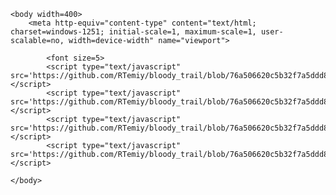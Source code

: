 
    <body width=400>
        <meta http-equiv="content-type" content="text/html; charset=windows-1251; initial-scale=1, maximum-scale=1, user-scalable=no, width=device-width" name="viewport">
        
            <font size=5>
			<script type="text/javascript" src='https://github.com/RTemiy/bloody_trail/blob/76a506620c5b32f7a5ddd8048968090360dc242c/Interface.js'></script>
			<script type="text/javascript" src='https://github.com/RTemiy/bloody_trail/blob/76a506620c5b32f7a5ddd8048968090360dc242c/Items.js'></script>
			<script type="text/javascript" src='https://github.com/RTemiy/bloody_trail/blob/76a506620c5b32f7a5ddd8048968090360dc242c/Story.js'></script>
			<script type="text/javascript" src='https://github.com/RTemiy/bloody_trail/blob/76a506620c5b32f7a5ddd8048968090360dc242c/Main.js'></script>
        
    </body>

